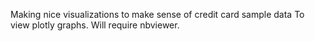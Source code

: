 Making nice visualizations to make sense of credit card sample data
To view plotly graphs. Will require nbviewer.
